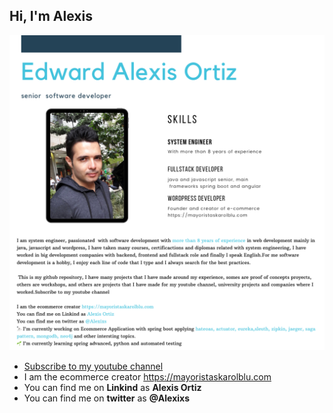 <h2>Hi, I'm Alexis</h2>

<img src="https://github.com/AlexixsGit/AlexixsGit/blob/master/32D22412-F275-4036-8093-570F21881AC3.PNG"/>

- <a href="https://www.youtube.com/channel/UCdyJeRvICwOExL3VyyCeoCg/featured">Subscribe to my youtube channel</a>
- I am the ecommerce creator https://mayoristaskarolblu.com
- You can find me on <b>Linkind</b> as <b>Alexis Ortiz</b>
- You can find me on <b>twitter</b> as <b>@Alexixs</b>




